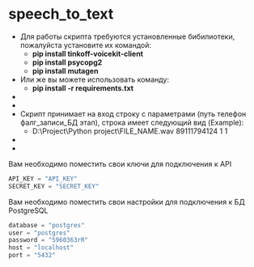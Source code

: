 # speech_to_text
+ Для работы скрипта требуются установленные бибилиотеки, пожалуйста установите их командой:
  + **pip install tinkoff-voicekit-client**
  + **pip install psycopg2**
  + **pip install mutagen**
+ Или же вы можете использовать команду:
  + **pip install -r requirements.txt**
+ 
+ 
+ Скрипт принимает на вход строку с параметрами (путь телефон фалг_записи_БД этап), строка имеет следующий вид (Example):
  + D:\Project\Python project\FILE_NAME.wav 89111794124 1 1
+ 
+ 
Вам необходимо поместить свои ключи для подключения к API
```python
API_KEY = "API_KEY"
SECRET_KEY = "SECRET_KEY"
```
Вам необходимо поместить свои настройки для подключения к БД PostgreSQL
```python
database = "postgres"
user = "postgres"
password = "5960363rR"
host = "localhost"
port = "5432"
```
